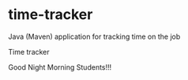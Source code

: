 # time-tracker
Java (Maven) application for tracking time on the job

Time tracker

Good Night Morning Students!!!

